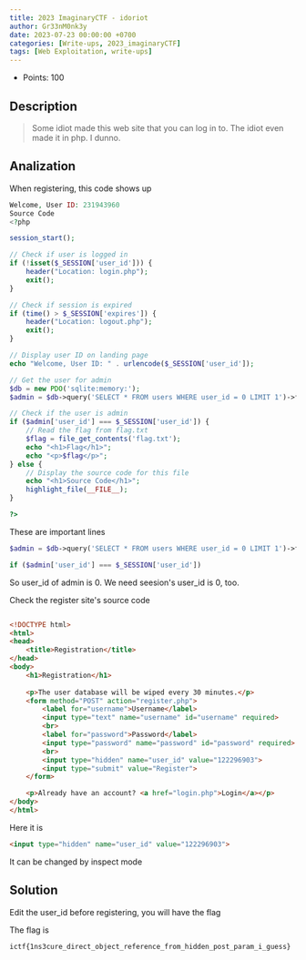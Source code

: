 ```yaml
---
title: 2023 ImaginaryCTF - idoriot
author: Gr33nM0nk3y
date: 2023-07-23 00:00:00 +0700
categories: [Write-ups, 2023_imaginaryCTF]
tags: [Web Exploitation, write-ups]
---
```


* Points: 100

## Description

> Some idiot made this web site that you can log in to. The idiot even made it in php. I dunno.

## Analization

When registering, this code shows up

```php
Welcome, User ID: 231943960
Source Code
<?php

session_start();

// Check if user is logged in
if (!isset($_SESSION['user_id'])) {
    header("Location: login.php");
    exit();
}

// Check if session is expired
if (time() > $_SESSION['expires']) {
    header("Location: logout.php");
    exit();
}

// Display user ID on landing page
echo "Welcome, User ID: " . urlencode($_SESSION['user_id']);

// Get the user for admin
$db = new PDO('sqlite:memory:');
$admin = $db->query('SELECT * FROM users WHERE user_id = 0 LIMIT 1')->fetch();

// Check if the user is admin
if ($admin['user_id'] === $_SESSION['user_id']) {
    // Read the flag from flag.txt
    $flag = file_get_contents('flag.txt');
    echo "<h1>Flag</h1>";
    echo "<p>$flag</p>";
} else {
    // Display the source code for this file
    echo "<h1>Source Code</h1>";
    highlight_file(__FILE__);
}

?> 
```

These are important lines

```php
$admin = $db->query('SELECT * FROM users WHERE user_id = 0 LIMIT 1')->fetch();
```

```php
if ($admin['user_id'] === $_SESSION['user_id'])
```

So user_id of admin is 0. We need seesion's user_id is 0, too.

Check the register site's source code

```html

<!DOCTYPE html>
<html>
<head>
    <title>Registration</title>
</head>
<body>
    <h1>Registration</h1>
    
    <p>The user database will be wiped every 30 minutes.</p>
    <form method="POST" action="register.php">
        <label for="username">Username</label>
        <input type="text" name="username" id="username" required>
        <br>
        <label for="password">Password</label>
        <input type="password" name="password" id="password" required>
        <br>
        <input type="hidden" name="user_id" value="122296903">
        <input type="submit" value="Register">
    </form>

    <p>Already have an account? <a href="login.php">Login</a></p>
</body>
</html>
```

Here it is
```html
<input type="hidden" name="user_id" value="122296903">
```

It can be changed by inspect mode

## Solution

Edit the user_id before registering, you will have the flag

The flag is
```
ictf{1ns3cure_direct_object_reference_from_hidden_post_param_i_guess}
```
